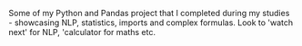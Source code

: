 Some of my Python and Pandas project that I completed during my studies - showcasing NLP, statistics, imports and complex formulas. Look to 'watch next' for NLP, 'calculator for maths etc. 
